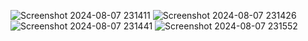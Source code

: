 ![Screenshot 2024-08-07 231411](https://github.com/user-attachments/assets/46b83dc5-5fbf-4c43-933e-ef11be58d828)
![Screenshot 2024-08-07 231426](https://github.com/user-attachments/assets/adad5096-443c-4e7c-9446-c38e9e881238)
![Screenshot 2024-08-07 231441](https://github.com/user-attachments/assets/c462ef98-4aad-4369-8caf-6f828eaf0404)
![Screenshot 2024-08-07 231552](https://github.com/user-attachments/assets/9abb79c1-1003-48be-96fd-cc813e823043)
